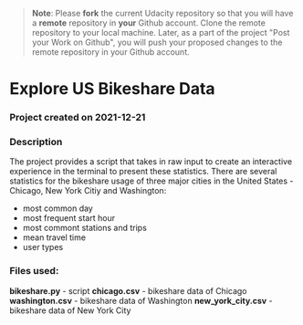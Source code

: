 >**Note**: Please **fork** the current Udacity repository so that you will have a **remote** repository in **your** Github account. Clone the remote repository to your local machine. Later, as a part of the project "Post your Work on Github", you will push your proposed changes to the remote repository in your Github account.

# Explore US Bikeshare Data

### Project created on 2021-12-21

### Description
The project provides a script that takes in raw input to create an interactive experience in the terminal to present these statistics.
There are several statistics for the bikeshare usage of three major cities in the United States - Chicago, New York Citiy and Washington:
* most common day
* most frequent start hour
* most commont stations and trips
* mean travel time
* user types

### Files used:
**bikeshare.py** - script 
**chicago.csv** - bikeshare data of Chicago
**washington.csv** - bikeshare data of Washington
**new_york_city.csv** - bikeshare data of New York City

